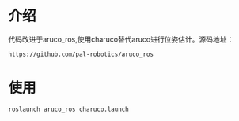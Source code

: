 # 介绍
代码改进于aruco_ros,使用charuco替代aruco进行位姿估计。源码地址：
```
https://github.com/pal-robotics/aruco_ros
```
# 使用
```
roslaunch aruco_ros charuco.launch
```
